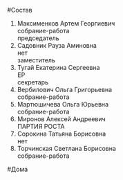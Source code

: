 #Состав  
1. Максименков Артем Георгиевич  
    собрание-работа  
    председатель  
2. Садовник Рауза Аминовна  
    нет  
    заместитель  
3. Тугай Екатерина Сергеевна  
    ЕР  
    секретарь  
4. Вербилович Ольга Григорьевна  
    собрание-работа  
5. Мартюшичева Ольга Юрьевна  
    собрание-работа  
6. Миронов Алексей Андреевич  
    ПАРТИЯ РОСТА  
7. Сорокина Татьяна Борисовна  
    нет  
8. Торчинская Светлана Борисовна  
    собрание-работа  
  
#Дома  
  
